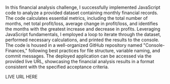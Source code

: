 
In this financial analysis challenge, I successfully implemented JavaScript code to analyze a provided dataset containing monthly financial records. The code calculates essential metrics, including the total number of months, net total profit/loss, average change in profit/loss, and identifies the months with the greatest increase and decrease in profits. Leveraging JavaScript fundamentals, I employed a loop to iterate through the dataset, performed necessary calculations, and printed the results to the console. The code is housed in a well-organized GitHub repository named "Console-Finances," following best practices for file structure, variable naming, and commit messages. The deployed application can be accessed via the provided live URL, showcasing the financial analysis results in a format consistent with the specified acceptance criteria.

LIVE URL HERE
